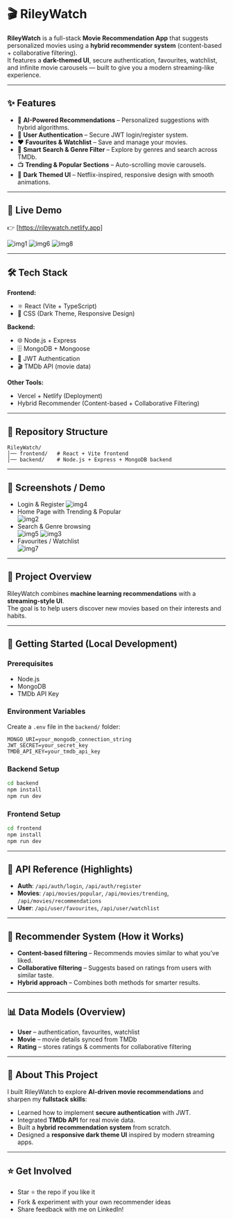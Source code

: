 # 🎬 RileyWatch

**RileyWatch** is a full-stack **Movie Recommendation App** that suggests personalized movies using a **hybrid recommender system** (content-based + collaborative filtering).  
It features a **dark-themed UI**, secure authentication, favourites, watchlist, and infinite movie carousels — built to give you a modern streaming-like experience.

---

## ✨ Features

- 🎥 **AI-Powered Recommendations** – Personalized suggestions with hybrid algorithms.
- 🔐 **User Authentication** – Secure JWT login/register system.
- ❤️ **Favourites & Watchlist** – Save and manage your movies.
- 🔎 **Smart Search & Genre Filter** – Explore by genres and search across TMDb.
- 📺 **Trending & Popular Sections** – Auto-scrolling movie carousels.
- 🎨 **Dark Themed UI** – Netflix-inspired, responsive design with smooth animations.

---

## 🚀 Live Demo

👉 [https://rileywatch.netlify.app]


![img1](/img/GuestHomePage.png)
![img6](/img/MovieDetails.png)
![img8](/img/SimilarMovies.png)

---

## 🛠️ Tech Stack

**Frontend:**

- ⚛️ React (Vite + TypeScript)
- 🎨 CSS (Dark Theme, Responsive Design)

**Backend:**

- 🌐 Node.js + Express
- 🗄️ MongoDB + Mongoose
- 🔑 JWT Authentication
- 🎬 TMDb API (movie data)

**Other Tools:**

- Vercel + Netlify (Deployment)
- Hybrid Recommender (Content-based + Collaborative Filtering)

---

## 📂 Repository Structure

```
RileyWatch/
│── frontend/   # React + Vite frontend
│── backend/    # Node.js + Express + MongoDB backend
```

---

## 📸 Screenshots / Demo

- Login & Register
  ![img4](/img/LoginPage.png)
- Home Page with Trending & Popular  
  ![img2](/img/RegisteredUserHomePage.png)
- Search & Genre browsing  
  ![img5](/img/SearchResults.png)
  ![img3](/img/MoviesPage.png)
- Favourites / Watchlist  
  ![img7](/img/ProfilePage.png)

---

## 📖 Project Overview

RileyWatch combines **machine learning recommendations** with a **streaming-style UI**.  
The goal is to help users discover new movies based on their interests and habits.

---

## 🔧 Getting Started (Local Development)

### Prerequisites

- Node.js
- MongoDB
- TMDb API Key

### Environment Variables

Create a `.env` file in the `backend/` folder:

```
MONGO_URI=your_mongodb_connection_string
JWT_SECRET=your_secret_key
TMDB_API_KEY=your_tmdb_api_key
```

### Backend Setup

```bash
cd backend
npm install
npm run dev
```

### Frontend Setup

```bash
cd frontend
npm install
npm run dev
```

---

## 📡 API Reference (Highlights)

- **Auth**: `/api/auth/login`, `/api/auth/register`
- **Movies**: `/api/movies/popular`, `/api/movies/trending`, `/api/movies/recommendations`
- **User**: `/api/user/favourites`, `/api/user/watchlist`

---

## 🧠 Recommender System (How it Works)

- **Content-based filtering** – Recommends movies similar to what you’ve liked.
- **Collaborative filtering** – Suggests based on ratings from users with similar taste.
- **Hybrid approach** – Combines both methods for smarter results.

---

## 📊 Data Models (Overview)

- **User** – authentication, favourites, watchlist
- **Movie** – movie details synced from TMDb
- **Rating** – stores ratings & comments for collaborative filtering

---

## 🎯 About This Project

I built RileyWatch to explore **AI-driven movie recommendations** and sharpen my **fullstack skills**:

- Learned how to implement **secure authentication** with JWT.
- Integrated **TMDb API** for real movie data.
- Built a **hybrid recommendation system** from scratch.
- Designed a **responsive dark theme UI** inspired by modern streaming apps.

---

## ⭐ Get Involved

- Star ⭐ the repo if you like it
- Fork & experiment with your own recommender ideas
- Share feedback with me on LinkedIn!
